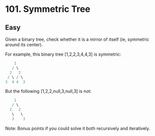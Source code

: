 # 101. Symmetric Tree

## Easy

Given a binary tree, check whether it is a mirror of itself (ie, symmetric around its center).

For example, this binary tree [1,2,2,3,4,4,3] is symmetric:

```cpp
    1
   / \
  2   2
 / \ / \
3  4 4  3
```

But the following [1,2,2,null,3,null,3] is not:

```cpp
    1
   / \
  2   2
   \   \
   3    3
```

Note:
Bonus points if you could solve it both recursively and iteratively.
